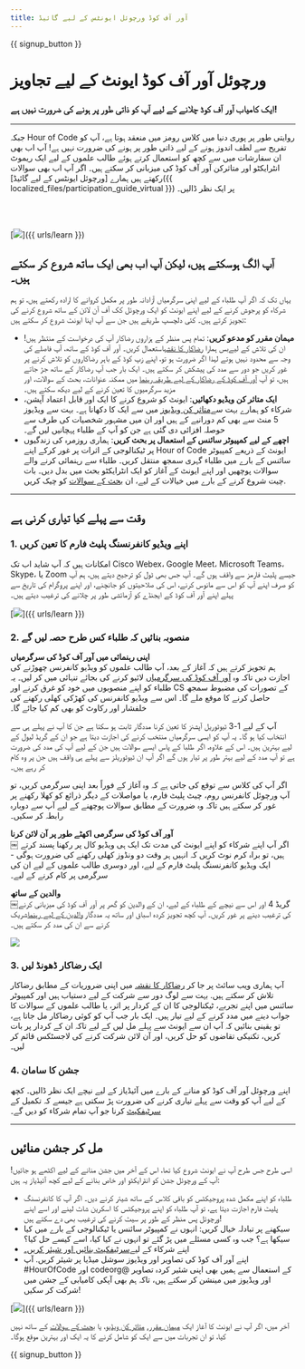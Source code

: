 ```yaml
---
title: آور آف کوڈ ورچوئل ایونٹس کے لیے گائیڈ
---
```


{{ signup_button }}

# ورچوئل آور آف کوڈ ایونٹ کے لیے تجاویز

### ایک کامیاب آور آف کوڈ چلانے کے لیے آپ کو ذاتی طور پر ہونے کی ضرورت نہیں ہے!

***

جبکہ Hour of Code روایتی طور پر پوری دنیا میں کلاس رومز میں منعقد ہوتا ہے، آپ کو تفریح سے لطف اندوز ہونے کے لیے ذاتی طور پر ہونے کی ضرورت نہیں ہے! آپ اب بھی ان سفارشات میں سے کچھ کو استعمال کرتے ہوئے طالب علموں کے لیے ایک ریموٹ انٹرایکٹو اور متاثرکن آور آف کوڈ کی میزبانی کر سکتے ہیں۔  اگر آپ اب بھی سوالات رکھتے ہیں ہمارے [ورچوئل ایونٹس کے لیے گائیڈ]({{ localized_files/participation_guide_virtual }}) پر ایک نظر ڈالیں۔

<br><br>

[<img src="/images/fit-600/Marketing/pexels-andrea-piacquadio-3762940.jpg" />]({{ urls/learn }})

## آپ الگ ہوسکتے ہیں، لیکن آپ اب بھی ایک ساتھ شروع کر سکتے ہیں۔
یہاں تک کہ اگر آپ طلباء کے لیے اپنی سرگرمیاں آزادانہ طور پر مکمل کروانے کا ارادہ رکھتے ہیں، تو ہم شرکاء کو پرجوش کرنے کے لیے اپنے ایونٹ کو ایک ورچوئل کک آف آن لائن کے ساتھ شروع کرنے کی تجویز کرتے ہیں۔ کئی دلچسپ طریقے ہیں جن سے آپ اپنا ایونٹ شروع کر سکتے ہیں: 

<ul>
<li><b>مہمان مقرر کو مدعو کریں</b>: تمام پس منظر کے ہزاروں رضاکار آپ کی درخواست کے منتظر ہیں! ان کی تلاش کے لیےبس ہمارا <a href="https://code.org/volunteer/local">رضاکار کا نقشہ</a>استعمال کریں۔ آور آف کوڈ کے ساتھ، آپ فاصلے کی وجہ سے محدود نہیں ہوتے لہذا اگر ضرورت ہو تو، اپنے زپ کوڈ کے باہر رضاکاروں کو تلاش کرنے پر غور کریں جو دور سے مدد کی پیشکش کر سکتے ہیں۔ ایک بار جب آپ رضاکار کے ساتھ جڑ جاتے ہیں، تو آپ <a href="http://hourofcode.com/us/how-to/volunteers">آور آف کوڈ کے رضاکار کے لیے طریقہ رہنما</a> میں ممکنہ عنوانات، بحث کے سوالات، اور مزید سرگرمیوں کا تعین کرنے کے لیے دیکھ سکتے ہیں۔</li> 
<li><b>ایک متاثر کن ویڈیو دکھائیں</b>: ایونٹ کو شروع کرنے کا ایک اور قابل اعتماد آپشن، شرکاء کو ہمارے بہت سے<a href="http://hourofcode.com/us/promote/resources#videos">متاثر کن ویڈیوز</a> میں سے ایک کا دکھانا ہے۔ بہت سے ویڈیوز 5 منٹ سے بھی کم دورانیے کے ہیں اور ان میں مشہور شخصیات کی طرف سے حوصلہ افزائی دی گئی ہے جن کو آپ کے طلباء پہچانیں لیں گے۔</li> 
<li><b>اچھے کے لیے کمپیوٹر سائنس کے استعمال پر بحث کریں</b>: ہماری روزمرہ کی زندگیوں پر ٹیکنالوجی کے اثرات پر غور کرکے اپنے Hour of Code ایونٹ کے ذریعے کمپیوٹر سائنس کے بارے میں طلباء گہری سمجھ منتقل کریں۔ طلباء سے رہنمائی کرنے والے سوالات پوچھیں اور اپنے ایونٹ کے آغاز کو ایک انٹرایکٹو بحث میں بدل دیں۔ بات چیت شروع کرنے کے بارے میں خیالات کے لیے، ان <a href="https://code.org/csforgood#prompts">بحث کے سوالات</a> کو چیک کریں.</li>
</ul>

---

## وقت سے پہلے کیا تیاری کرنی ہے

### 1. اپنے ویڈیو کانفرنسنگ پلیٹ فارم کا تعین کریں
امکانات ہیں کہ آپ شاید اب تک Cisco Webex، Google Meet، Microsoft Teams، Skype، یا Zoom جیسے پلیٹ فارمز سے واقف ہوں گے۔ آپ جس بھی ٹول کو ترجیح دیتے ہیں، ہم آپ کو صرف اپنے آپ کو اس سے مانوس کرنے، اس کی صلاحیتوں کو جانچنے، اور اپنے پروگرام کی تاریخ سے پہلے اپنے آور آف کوڈ کے ایجنڈے کو آزمائشی طور پر چلانے کی ترغیب دیتے ہیں۔

[<img src="/images/fit-600/Marketing/photo-of-boy-video-calling-with-a-woman-4145197.jpg" />]({{ urls/learn }})

### 2. منصوبہ بنائیں کہ طلباء کس طرح حصہ لیں گے
**اپنی رہنمائی میں آور آف کوڈ کی سرگرمیاں**<br> ہم تجویز کرتے ہیں کہ آغاز کے بعد، آپ طالب علموں کو ویڈیو کانفرنس چھوڑنے کی اجازت دیں تاکہ وہ <a href="https://hourofcode.com/us/learn">آور آف کوڈ کی سرگرمیاں</a> لائیو کرنے کی بجائے تنہائی میں کر لیں۔ یہ طلباء کو اپنے منصوبوں میں خود کو غرق کرنے اور CS کے تصورات کی مضبوط سمجھ حاصل کرنے کا موقع ملے گا۔ اس سے ویڈیو کانفرنس کی کھڑکی کھلی رکھنے کی خلفشار اور رکاوٹ کو بھی کم کیا جائے گا۔

آپ کے لیے 1-3 ٹیوٹوریل آپشنز کا تعین کرنا مددگار ثابت ہو سکتا ہے جن کا آپ نے پہلے ہی سے انتخاب کیا ہو گا۔ یہ آپ کو ایسی سرگرمیاں منتخب کرنے کی اجازت دیتا ہے جو ان کے گریڈ لیول کے لیے بہترین ہیں۔ اس کے علاوہ، اگر طلبا کے پاس ایسے سوالات ہیں جن کے لیے آپ کی مدد کی ضرورت ہے تو آپ مدد کے لیے بہتر طور پر تیار ہوں گے اگر آپ ان ٹیوٹوریلز سے پہلے ہی واقف ہیں جن پر وہ کام کر رہے ہیں۔

اگر آپ کی کلاس سے توقع کی جاتی ہے کہ وہ آغاز کے فوراً بعد اپنی سرگرمی کریں، تو آپ ورچوئل کانفرنس روم، چیٹ پلیٹ فارم، یا مواصلات کے دیگر ذرائع کو کھلا رکھنے پر غور کر سکتے ہیں تاکہ وہ ضرورت کے مطابق سوالات پوچھنے کے لیے آپ سے دوبارہ رابطہ کر سکیں۔

**آور آف کوڈ کی سرگرمی اکھٹے طور پر آن لائن کرنا**<br>￼ اگر آپ اپنے شرکاء کو اپنے ایونٹ کی مدت تک ایک ہی ویڈیو کال پر رکھنا پسند کرتے ہیں، تو براہ کرم نوٹ کریں کہ انہیں ہر وقت دو ونڈوز کھلی رکھنے کی ضرورت ہوگی - ایک ویڈیو کانفرنسنگ پلیٹ فارم کے لیے، اور دوسری طالب علموں کے لیے ان کی سرگرمی پر کام کرنے کے لیے۔

**والدین کے ساتھ**<br>￼گریڈ 4 اور اس سے نیچے کے طلباء کے لیے، ان کے والدین کو گھر پر آور آف کوڈ کی میزبانی کرنے کی ترغیب دینے پر غور کریں۔ آپ کچھ تجویز کردہ اسباق اور ساتھ یہ مددگار <a href="https://hourofcode.com/us/how-to/parents">والدین کے لیے رہنما</a>شریک کرنے سے ان کی مدد کر سکتے ہیں۔

[<img src="/images/fit-600/Marketing//happy-father-and-child-browsing-laptop-in-bedroom-4545778.jpg" />](https://hourofcode.com/us/how-to/parents)

### 3. ایک رضاکار ڈھونڈ لیں
آپ ہماری ویب سائٹ پر جا کر <a href="https://code.org/volunteer/local">رضاکار کا نقشہ</a> میں اپنی ضروریات کے مطابق رضاکار تلاش کر سکتے ہیں. بہت سے لوگ دور سے شرکت کے لیے دستیاب ہیں اور کمپیوٹر سائنس میں اپنے تجربے، ٹیکنالوجی کا ان کے کردار پر اثر، یا طالب علموں کے سوالات کا جواب دینے میں مدد کرنے کے لیے تیار ہیں۔ ایک بار جب آپ کو کوئی رضاکار مل جاتا ہے، تو یقینی بنائیں کہ آپ ان سے ایونٹ سے پہلے مل لیں کے لیے تاکہ ان کے کردار پر بات کریں، تکنیکی تقاضوں کو حل کریں، اور آن لائن شرکت کرنے کی لاجسٹکس قائم کر لیں۔

### 4. جشن کا سامان
اپنے ورچوئل آور آف کوڈ کو منانے کے بارے میں آئیڈیاز کے لیے نیچے ایک نظر ڈالیں۔ کچھ کے لیے آپ کو وقت سے پہلے تیاری کرنے کی ضرورت پڑ سکتی ہے جیسے کہ تکمیل کے <a href="https://code.org/certificates">سرٹیفکیٹ</a> کرنا جو آپ تمام شرکاء کو دیں گے۔

---

## مل کر جشن منائیں

اسی طرح جس طرح آپ نے ایونٹ شروع کیا تھا، اس کے آخر میں جشن منانے کے لیے اکٹھے ہو جائیں! آپ کے ورچوئل جشن کو انٹرایکٹو اور خاص بنانے کے لیے کچھ آئیڈیاز یہ ہیں:

- طلباء کو اپنے مکمل شدہ پروجیکٹس کو باقی کلاس کے ساتھ شیئر کرنے دیں۔ اگر آپ کا کانفرنسنگ پلیٹ فارم اجازت دیتا ہے، تو آپ طلباء کو اپنے پروجیکٹس کا اسکرین شاٹ لینے اور اسے اپنے ورچوئل پس منظر کے طور پر سیٹ کرنے کی ترغیب بھی دے سکتے ہیں!
- سیکھنے پر تبادلہ خیال کریں: انہوں نے کمپیوٹر سائنس یا ٹیکنالوجی کے بارے میں کیا سیکھا ہے؟ جب وہ کسی مسئلے میں پڑ گئے تو انہوں نے کیا کیا، اسے کیسے حل کیا؟
- اپنے شرکاء کے لیے<a href="https://code.org/certificates">سرٹیفکیٹ بنائیں اور شیئر کریں۔</a>
- اپنے آور آف کوڈ کی تصاویر اور ویڈیوز سوشل میڈیا پر شیئر کریں. آپ #HourOfCode اور codeorg@ کے استعمال سے ہمیں بھی اپنی شئیر کردہ تصاویر اور ویڈیوز میں مینشن کر سکتے ہیں، تاکہ ہم بھی آپکی کامیابی کے جشن میں شرکت کر سکیں!

[<img src="/images/fit-600/Marketing/g8TUlHzF.jpeg" />]({{ urls/learn }})

آخر میں، اگر آپ نے ایونٹ کا آغاز ایک <a href="https://code.org/volunteer/local">مہمان مقرر</a>, <a href="https://hourofcode.com/us/promote/resources#">متاثر کن ویڈیو</a>، یا <a href="https://code.org/csforgood#prompts">بحث کے سوالات</a> کے ساتھ نہیں کیا، تو ان تجربات میں سے ایک کو شامل کرنے کا یہ ایک اور بہترین موقع ہوگا۔

{{ signup_button }}
